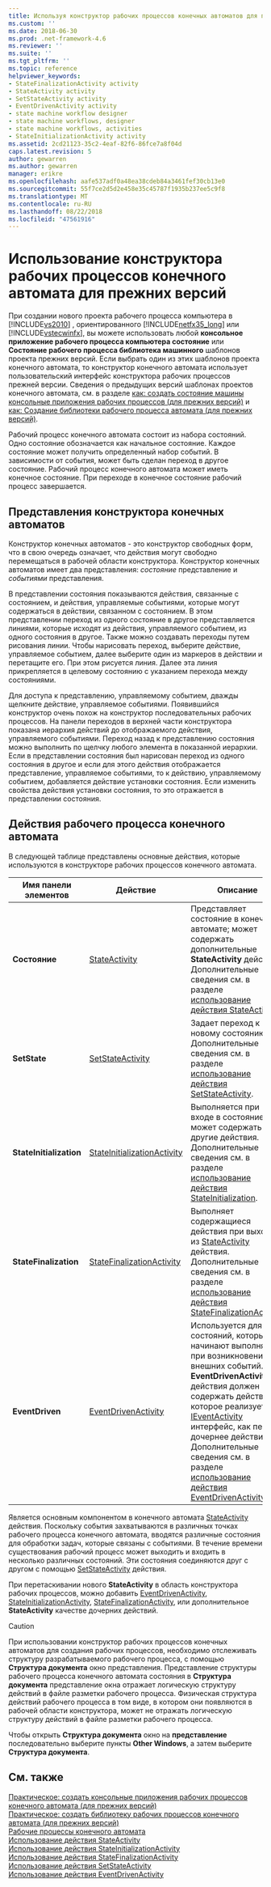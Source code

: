 ```yaml
---
title: Используя конструктор рабочих процессов конечных автоматов для прежних версий | Документация Майкрософт
ms.custom: ''
ms.date: 2018-06-30
ms.prod: .net-framework-4.6
ms.reviewer: ''
ms.suite: ''
ms.tgt_pltfrm: ''
ms.topic: reference
helpviewer_keywords:
- StateFinalizationActivity activity
- StateActivity activity
- SetStateActivity activity
- EventDrivenActivity activity
- state machine workflow designer
- state machine workflows, designer
- state machine workflows, activities
- StateInitializationActivity activity
ms.assetid: 2cd21123-35c2-4eaf-82f6-86fce7a8f04d
caps.latest.revision: 5
author: gewarren
ms.author: gewarren
manager: erikre
ms.openlocfilehash: aafe537adf0a48ea38cdeb84a3461fef30cb13e0
ms.sourcegitcommit: 55f7ce2d5d2e458e35c45787f1935b237ee5c9f8
ms.translationtype: MT
ms.contentlocale: ru-RU
ms.lasthandoff: 08/22/2018
ms.locfileid: "47561916"
---
```

# <a name="using-the-legacy-state-machine-workflow-designer"></a>Использование конструктора рабочих процессов конечного автомата для прежних версий
При создании нового проекта рабочего процесса компьютера в [!INCLUDE[vs2010](../includes/vs2010-md.md)] , ориентированного [!INCLUDE[netfx35_long](../includes/netfx35-long-md.md)] или [!INCLUDE[vstecwinfx](../includes/vstecwinfx-md.md)], вы можете использовать любой **консольное приложение рабочего процесса компьютера состояние** или  **Состояние рабочего процесса библиотека машинного** шаблонов проекта прежних версий. Если выбрать один из этих шаблонов проекта конечного автомата, то конструктор конечного автомата использует пользовательский интерфейс конструктора рабочих процессов прежней версии. Сведения о предыдущих версий шаблонах проектов конечного автомата, см. в разделе [как: создать состояние машины консольные приложения рабочих процессов (для прежних версий)](../workflow-designer/how-to-create-state-machine-workflow-console-applications-legacy.md) и [как: Создание библиотеки рабочего процесса автомата (для прежних версий)](../workflow-designer/how-to-create-a-state-machine-workflow-library-legacy.md).  
  
 Рабочий процесс конечного автомата состоит из набора состояний. Одно состояние обозначается как начальное состояние. Каждое состояние может получить определенный набор событий. В зависимости от события, может быть сделан переход в другое состояние. Рабочий процесс конечного автомата может иметь конечное состояние. При переходе в конечное состояние рабочий процесс завершается.  
  
## <a name="state-machine-designer-views"></a>Представления конструктора конечных автоматов  
 Конструктор конечных автоматов - это конструктор свободных форм, что в свою очередь означает, что действия могут свободно перемещаться в рабочей области конструктора. Конструктор конечных автоматов имеет два представления: *состояние* представление и *событиями* представления.  
  
 В представлении состояния показываются действия, связанные с состоянием, и действия, управляемые событиями, которые могут содержаться в действии, связанном с состоянием. В этом представлении переход из одного состояние в другое представляется линиями, которые исходят из действия, управляемого событием, из одного состояния в другое. Также можно создавать переходы путем рисования линии. Чтобы нарисовать переход, выберите действие, управляемое событием, далее выберите один из маркеров в действии и перетащите его. При этом рисуется линия. Далее эта линия прикрепляется в целевому состоянию с указанием перехода между состояниями.  
  
 Для доступа к представлению, управляемому событием, дважды щелкните действие, управляемое событиями. Появившийся конструктор очень похож на конструктор последовательных рабочих процессов. На панели переходов в верхней части конструктора показана иерархия действий до отображаемого действия, управляемого событиями. Переход назад к представлению состояния можно выполнить по щелчку любого элемента в показанной иерархии. Если в представлении состояния был нарисован переход из одного состояния в другое и если для этого действия отображается представление, управляемое событиями, то к действию, управляемому событием, добавляется действие установки состояния. Если изменить свойства действия установки состояния, то это отражается в представлении состояния.  
  
## <a name="state-machine-workflow-activities"></a>Действия рабочего процесса конечного автомата  
 В следующей таблице представлены основные действия, которые используются в конструкторе рабочих процессов конечного автомата.  
  
|Имя панели элементов|Действие|Описание|  
|------------------|--------------|-----------------|  
|**Состояние**|[StateActivity](http://go.microsoft.com/fwlink?LinkID=65042)|Представляет состояние в конечном автомате; может содержать дополнительные **StateActivity** действий. Дополнительные сведения см. в разделе [использование действия StateActivity](http://go.microsoft.com/fwlink?LinkID=65083).|  
|**SetState**|[SetStateActivity](http://go.microsoft.com/fwlink?LinkID=65041)|Задает переход к новому состоянию. Дополнительные сведения см. в разделе [использование действия SetStateActivity](http://go.microsoft.com/fwlink?LinkID=65082).|  
|**StateInitialization**|[StateInitializationActivity](http://go.microsoft.com/fwlink?LinkID=65044)|Выполняется при входе в состояние; может содержать другие действия. Дополнительные сведения см. в разделе [использование действия StateInitialization](http://go.microsoft.com/fwlink?LinkID=65006).|  
|**StateFinalization**|[StateFinalizationActivity](http://go.microsoft.com/fwlink?LinkID=65043)|Выполняет содержащиеся действия при выходе из [StateActivity](http://go.microsoft.com/fwlink?LinkID=65042) действия. Дополнительные сведения см. в разделе [использование действия StateFinalizationActivity](http://go.microsoft.com/fwlink?LinkID=65008).|  
|**EventDriven**|[EventDrivenActivity](http://go.microsoft.com/fwlink?LinkID=65029)|Используется для состояний, которые начинают выполняться при возникновении внешних событий. **EventDrivenActivity** действия должен содержать действие, которое реализует [IEventActivity](http://go.microsoft.com/fwlink?LinkID=65032) интерфейс, как первое дочернее действие. Дополнительные сведения см. в разделе [использование действия EventDrivenActivity](http://go.microsoft.com/fwlink?LinkID=65068).|  
  
 Является основным компонентом в конечного автомата [StateActivity](http://go.microsoft.com/fwlink?LinkID=65042) действия. Поскольку события захватываются в различных точках рабочего процесса конечного автомата, вводятся различные состояния для обработки задач, которые связаны с событиями. В течение времени существования рабочий процесс может выходить и входить в несколько различных состояний. Эти состояния соединяются друг с другом с помощью [SetStateActivity](http://go.microsoft.com/fwlink?LinkID=65041) действия.  
  
 При перетаскивании нового **StateActivity** в область конструктора рабочих процессов, можно добавить [EventDrivenActivity](http://go.microsoft.com/fwlink?LinkID=65029), [StateInitializationActivity](http://go.microsoft.com/fwlink?LinkID=65044), [ StateFinalizationActivity](http://go.microsoft.com/fwlink?LinkID=65043), или дополнительное **StateActivity** качестве дочерних действий.  
  
> [!CAUTION]
>  При использовании конструктор рабочих процессов конечных автоматов для создания рабочих процессов, необходимо отслеживать структуру разрабатываемого рабочего процесса, с помощью **Структура документа** окно представления. Представление структуры рабочего процесса конечного автомата состояния в **Структура документа** представление окна отражает логическую структуру действий в файле разметки рабочего процесса. Физическая структура действий рабочего процесса в том виде, в котором они появляются в рабочей области конструктора, может не отражать логическую структуру действий в файле разметки рабочего процесса.  
>   
>  Чтобы открыть **Структура документа** окно на **представление** последовательно выберите пункты **Other Windows**, а затем выберите **Структура документа**.  
  
## <a name="see-also"></a>См. также  
 [Практическое: создать консольные приложения рабочих процессов конечного автомата (для прежних версий)](../workflow-designer/how-to-create-state-machine-workflow-console-applications-legacy.md)   
 [Практическое: создать библиотеку рабочих процессов конечного автомата (для прежних версий)](../workflow-designer/how-to-create-a-state-machine-workflow-library-legacy.md)   
 [Рабочие процессы конечного автомата](http://go.microsoft.com/fwlink?LinkID=65016)   
 [Использование действия StateActivity](http://go.microsoft.com/fwlink?LinkID=65083)   
 [Использование действия StateInitializationActivity](http://go.microsoft.com/fwlink?LinkID=65006)   
 [Использование действия StateFinalizationActivity](http://go.microsoft.com/fwlink?LinkID=65008)   
 [Использование действия SetStateActivity](http://go.microsoft.com/fwlink?LinkID=65082)   
 [Использование действия EventDrivenActivity](http://go.microsoft.com/fwlink?LinkID=65068)